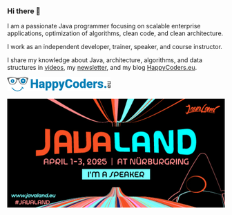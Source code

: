 ### Hi there 👋

I am a passionate Java programmer focusing on scalable enterprise applications, optimization of algorithms, clean code, and clean architecture.

I work as an independent developer, trainer, speaker, and course instructor. 

I share my knowledge about Java, architecture, algorithms, and data structures in [videos](https://youtube.com/@HappyCoders), my [newsletter](https://www.happycoders.eu/newsletter/), and my blog [HappyCoders.eu](https://www.happycoders.eu/).

[<img src="/img/happycoders_blue_480x65.png" alt="HappyCoders logo" style="width: 240px; max-width: 100%;">](https://www.happycoders.eu/)

[<img src="/img/JavaLand_2025-Banner-512x256px-I_m_a_Speaker.jpg" alt="JavaLand 2025 - I'm a Speaker" style="width: 512px; max-width: 100%;">](https://meine.doag.org/events/javaland/2024/agenda/#eventDay.1712613600)
